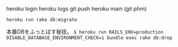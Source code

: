 heroku login
heroku logs
git push heroku main
(git phm)

`heroku run rake db:migrate`


本番DBをふっとばす秘技。
`$ heroku run RAILS_ENV=production DISABLE_DATABASE_ENVIRONMENT_CHECK=1 bundle exec rake db:drop`
